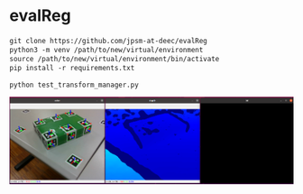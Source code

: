 # evalReg


```
git clone https://github.com/jpsm-at-deec/evalReg
python3 -m venv /path/to/new/virtual/environment
source /path/to/new/virtual/environment/bin/activate
pip install -r requirements.txt
```

```
python test_transform_manager.py
```

![screenshot](data/screenshot.png)
